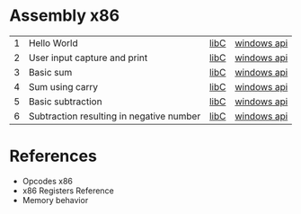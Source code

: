 # Assembly x86

|   |                                          |          |                 |
|---|------------------------------------------|----------|-----------------|
| 1 | Hello World                              | [libC]() | [windows api]() |
| 2 | User input capture and print             | [libC]() | [windows api]() |
| 3 | Basic sum                                | [libC]() | [windows api]() |
| 4 | Sum using carry                          | [libC]() | [windows api]() |
| 5 | Basic subtraction                        | [libC]() | [windows api]() |
| 6 | Subtraction resulting in negative number | [libC]() | [windows api]() |

# References

- Opcodes x86
- x86 Registers Reference
- Memory behavior
